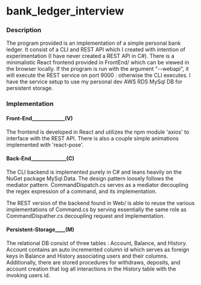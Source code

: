 # bank_ledger_interview

### Description
The program provided is an implementation of a simple personal bank ledger. It consist of a CLI and REST API which I created with intention of experimentation (I have never created a REST API in C#). There is a minimalistic React frontend provided in FrontEnd/ which can be viewed in the browser locally. If the program is run with the argument "--webapi", it will execute the REST service on port 9000 : otherwise the CLI executes. I have the service setup to use my personal dev AWS RDS MySql DB for persistent storage.

### Implementation

#### Front-End_____________(V)

The frontend is developed in React and utilizes the npm module 'axios' to interface with the REST API. There is also a couple simple animations implemented with 'react-pose'.

#### Back-End______________(C)

The CLI backend is implemented purely in C# and leans heavily on the NuGet package MySql.Data. The design pattern loosely follows the mediator pattern. CommandDispatch.cs serves as a mediator decoupling the regex expression of a command, and its implementation. 

The REST version of the backend found in Web/ is able to reuse the various implementations of Command.cs by serving essentially the same role as CommandDispather.cs decoupling request and implementation.

#### Persistent-Storage____(M)
The relational DB consist of three tables : Account, Balance, and History. Account contains an auto incremented column id which serves as foreign keys in Balance and History associating users and their columns. Additionally, there are stored procedures for withdraws, deposits, and account creation that log all interactions in the History table with the invoking users id. 







